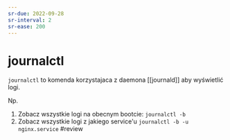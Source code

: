 ```yaml
---
sr-due: 2022-09-28
sr-interval: 2
sr-ease: 200
---
```


# journalctl
`journalctl` to komenda korzystajaca z daemona [[journald]] aby wyświetlić logi.

Np.
1. Zobacz wszystkie logi na obecnym bootcie:
   `journalctl -b`
2. Zobacz wszystkie logi z jakiego service'u
   `journalctl -b -u nginx.service`
#review
